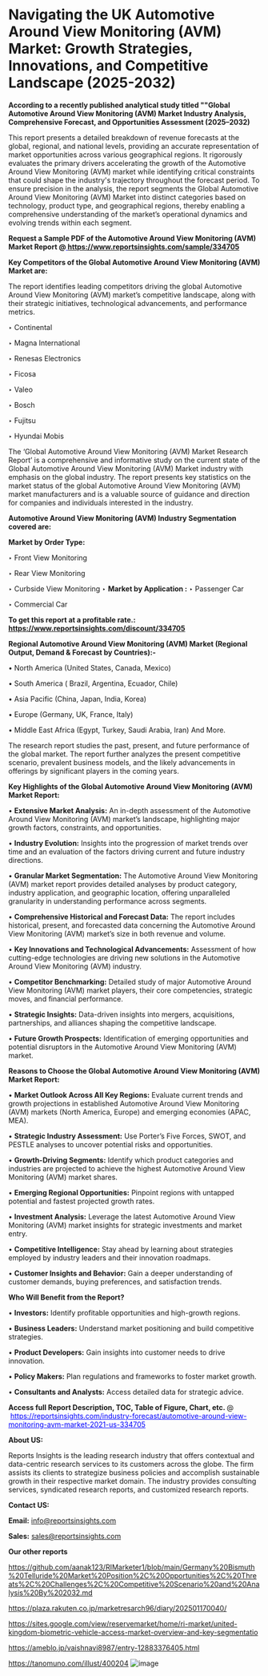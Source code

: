 # Navigating the UK Automotive Around View Monitoring (AVM) Market: Growth Strategies, Innovations, and Competitive Landscape (2025-2032)

<strong>According to a recently published analytical study titled ""Global Automotive Around View Monitoring (AVM) Market Industry Analysis, Comprehensive Forecast, and Opportunities Assessment (2025–2032)</strong>

This report presents a detailed breakdown of revenue forecasts at the global, regional, and national levels, providing an accurate representation of market opportunities across various geographical regions. It rigorously evaluates the primary drivers accelerating the growth of the Automotive Around View Monitoring (AVM) market while identifying critical constraints that could shape the industry's trajectory throughout the forecast period. To ensure precision in the analysis, the report segments the Global Automotive Around View Monitoring (AVM) Market into distinct categories based on technology, product type, and geographical regions, thereby enabling a comprehensive understanding of the market’s operational dynamics and evolving trends within each segment.

<strong>Request a Sample PDF of the Automotive Around View Monitoring (AVM) Market Report </strong><strong>@<a href=https://www.reportsinsights.com/sample/334705 style=color:#0000ff;> https://www.reportsinsights.com/sample/334705</a></strong></font>

<strong>Key Competitors of the Global Automotive Around View Monitoring (AVM) Market are:</strong>

The report identifies leading competitors driving the global Automotive Around View Monitoring (AVM) market’s competitive landscape, along with their strategic initiatives, technological advancements, and performance metrics.

‣ Continental

‣ Magna International

‣ Renesas Electronics

‣ Ficosa

‣ Valeo

‣ Bosch

‣ Fujitsu

‣ Hyundai Mobis

The ‘Global Automotive Around View Monitoring (AVM) Market Research Report’ is a comprehensive and informative study on the current state of the Global Automotive Around View Monitoring (AVM) Market industry with emphasis on the global industry. The report presents key statistics on the market status of the global Automotive Around View Monitoring (AVM) market manufacturers and is a valuable source of guidance and direction for companies and individuals interested in the industry.

<strong>Automotive Around View Monitoring (AVM) Industry Segmentation covered are:</strong>

<strong>Market by Order Type: </strong>

‣ Front View Monitoring

‣ Rear View Monitoring

‣ Curbside View Monitoring
‣ 
<strong>Market by Application :</strong>
‣ Passenger Car

‣ Commercial Car

<strong>To get this report at a profitable rate.: <a href=https://www.reportsinsights.com/discount/334705 style=color:#0000ff;>https://www.reportsinsights.com/discount/334705</a></strong></font>

<strong>Regional Automotive Around View Monitoring (AVM) Market (Regional Output, Demand &amp; Forecast by Countries):-</strong>

• North America (United States, Canada, Mexico)

• South America ( Brazil, Argentina, Ecuador, Chile)

• Asia Pacific (China, Japan, India, Korea)

• Europe (Germany, UK, France, Italy)

• Middle East Africa (Egypt, Turkey, Saudi Arabia, Iran) And More.

The research report studies the past, present, and future performance of the global market. The report further analyzes the present competitive scenario, prevalent business models, and the likely advancements in offerings by significant players in the coming years.

<strong>Key Highlights of the Global Automotive Around View Monitoring (AVM) Market Report:</strong>

• <strong>Extensive Market Analysis:</strong> An in-depth assessment of the Automotive Around View Monitoring (AVM) market’s landscape, highlighting major growth factors, constraints, and opportunities.

• <strong>Industry Evolution:</strong> Insights into the progression of market trends over time and an evaluation of the factors driving current and future industry directions.

• <strong>Granular Market Segmentation:</strong> The Automotive Around View Monitoring (AVM) market report provides detailed analyses by product category, industry application, and geographic location, offering unparalleled granularity in understanding performance across segments.

• <strong>Comprehensive Historical and Forecast Data:</strong> The report includes historical, present, and forecasted data concerning the Automotive Around View Monitoring (AVM) market’s size in both revenue and volume.

• <strong>Key Innovations and Technological Advancements:</strong> Assessment of how cutting-edge technologies are driving new solutions in the Automotive Around View Monitoring (AVM) industry.

• <strong>Competitor Benchmarking:</strong> Detailed study of major Automotive Around View Monitoring (AVM) market players, their core competencies, strategic moves, and financial performance.

• <strong>Strategic Insights:</strong> Data-driven insights into mergers, acquisitions, partnerships, and alliances shaping the competitive landscape.

• <strong>Future Growth Prospects:</strong> Identification of emerging opportunities and potential disruptors in the Automotive Around View Monitoring (AVM) market.

<strong>Reasons to Choose the Global Automotive Around View Monitoring (AVM) Market Report:</strong>

• <strong>Market Outlook Across All Key Regions:</strong> Evaluate current trends and growth projections in established Automotive Around View Monitoring (AVM) markets (North America, Europe) and emerging economies (APAC, MEA).

• <strong>Strategic Industry Assessment:</strong> Use Porter’s Five Forces, SWOT, and PESTLE analyses to uncover potential risks and opportunities.

• <strong>Growth-Driving Segments:</strong> Identify which product categories and industries are projected to achieve the highest Automotive Around View Monitoring (AVM) market shares.

• <strong>Emerging Regional Opportunities:</strong> Pinpoint regions with untapped potential and fastest projected growth rates.

• <strong>Investment Analysis:</strong> Leverage the latest Automotive Around View Monitoring (AVM) market insights for strategic investments and market entry.

• <strong>Competitive Intelligence:</strong> Stay ahead by learning about strategies employed by industry leaders and their innovation roadmaps.

• <strong>Customer Insights and Behavior:</strong> Gain a deeper understanding of customer demands, buying preferences, and satisfaction trends.

<strong>Who Will Benefit from the Report?</strong>

• <strong>Investors:</strong> Identify profitable opportunities and high-growth regions.

• <strong>Business Leaders:</strong> Understand market positioning and build competitive strategies.

• <strong>Product Developers:</strong> Gain insights into customer needs to drive innovation.

• <strong>Policy Makers:</strong> Plan regulations and frameworks to foster market growth.

• <strong>Consultants and Analysts:</strong> Access detailed data for strategic advice.
</ul>
<strong>Access full Report Description, TOC, Table of Figure, Chart, etc. </strong>@  <a href=https://reportsinsights.com/industry-forecast/automotive-around-view-monitoring-avm-market-2021-us-334705 style=color:#0000ff;>https://reportsinsights.com/industry-forecast/automotive-around-view-monitoring-avm-market-2021-us-334705</a></font>

<strong><strong>About US</strong>:</strong>

Reports Insights is the leading research industry that offers contextual and data-centric research services to its customers across the globe. The firm assists its clients to strategize business policies and accomplish sustainable growth in their respective market domain. The industry provides consulting services, syndicated research reports, and customized research reports.

<strong>Contact US:</strong>

<p class=""""><b>Email:</b> <a href=mailto:info@reportsinsights.com>info@reportsinsights.com</a></p>
<p class=""""><b>Sales:</b> <a href=mailto:sales@reportsinsights.com>sales@reportsinsights.com</a></p>

<strong>Our other reports</strong>

<a href=https://github.com/aanak123/RIMarketer1/blob/main/Germany%20Bismuth%20Telluride%20Market%20Position%2C%20Opportunities%2C%20Threats%2C%20Challenges%2C%20Competitive%20Scenario%20and%20Analysis%20By%202032.md>https://github.com/aanak123/RIMarketer1/blob/main/Germany%20Bismuth%20Telluride%20Market%20Position%2C%20Opportunities%2C%20Threats%2C%20Challenges%2C%20Competitive%20Scenario%20and%20Analysis%20By%202032.md</a>

<a href=https://plaza.rakuten.co.jp/marketresarch96/diary/202501170040/>https://plaza.rakuten.co.jp/marketresarch96/diary/202501170040/</a>

<a href=https://sites.google.com/view/reservemarket/home/ri-market/united-kingdom-biometric-vehicle-access-market-overview-and-key-segmentatio>https://sites.google.com/view/reservemarket/home/ri-market/united-kingdom-biometric-vehicle-access-market-overview-and-key-segmentatio</a>

<a href=https://ameblo.jp/vaishnavi8987/entry-12883376405.html>https://ameblo.jp/vaishnavi8987/entry-12883376405.html</a>

<a href=https://tanomuno.com/illust/400204>https://tanomuno.com/illust/400204</a>
![image](https://github.com/user-attachments/assets/d99cb412-ef35-4573-9fb6-08b66cdd2997)
